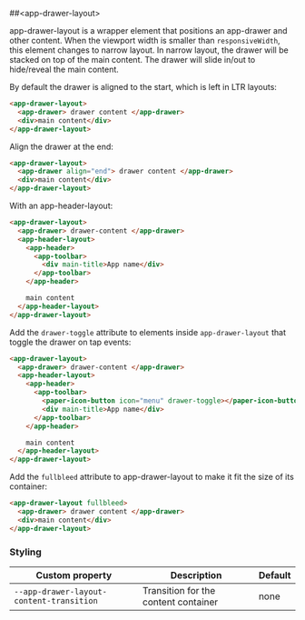 ##&lt;app-drawer-layout&gt;

app-drawer-layout is a wrapper element that positions an app-drawer and other content. When
the viewport width is smaller than `responsiveWidth`, this element changes to narrow layout.
In narrow layout, the drawer will be stacked on top of the main content. The drawer will slide
in/out to hide/reveal the main content.

By default the drawer is aligned to the start, which is left in LTR layouts:

```html
<app-drawer-layout>
  <app-drawer> drawer content </app-drawer>
  <div>main content</div>
</app-drawer-layout>
```

Align the drawer at the end:

```html
<app-drawer-layout>
  <app-drawer align="end"> drawer content </app-drawer>
  <div>main content</div>
</app-drawer-layout>
```

With an app-header-layout:

```html
<app-drawer-layout>
  <app-drawer> drawer-content </app-drawer>
  <app-header-layout>
    <app-header>
      <app-toolbar>
        <div main-title>App name</div>
      </app-toolbar>
    </app-header>

    main content
  </app-header-layout>
</app-drawer-layout>
```

Add the `drawer-toggle` attribute to elements inside `app-drawer-layout` that toggle the drawer on tap events:

```html
<app-drawer-layout>
  <app-drawer> drawer-content </app-drawer>
  <app-header-layout>
    <app-header>
      <app-toolbar>
        <paper-icon-button icon="menu" drawer-toggle></paper-icon-button>
        <div main-title>App name</div>
      </app-toolbar>
    </app-header>

    main content
  </app-header-layout>
</app-drawer-layout>
```

Add the `fullbleed` attribute to app-drawer-layout to make it fit the size of its container:

```html
<app-drawer-layout fullbleed>
  <app-drawer> drawer content </app-drawer>
  <div>main content</div>
</app-drawer-layout>
```

### Styling

| Custom property                          | Description                          | Default |
| ---------------------------------------- | ------------------------------------ | ------- |
| `--app-drawer-layout-content-transition` | Transition for the content container | none    |
